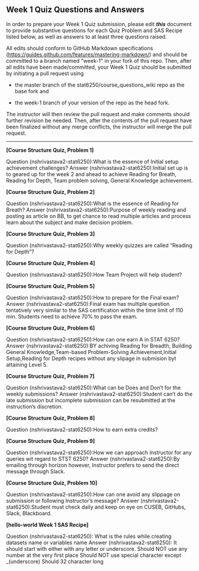 ## Week 1 Quiz Questions and Answers

In order to prepare your Week 1 Quiz submission, please edit ***this*** document to provide substantive questions for each Quiz Problem and SAS Recipe listed below, as well as answers to at least three questions raised.

All edits should conform to GitHub Markdown specifications (https://guides.github.com/features/mastering-markdown/) and should be committed to a branch named "week-1" in your fork of this repo. Then, after all edits have been made/committed, your Week 1 Quiz should be submitted by initiating a pull request using

- the master branch of the stat6250/course_questions_wiki repo as the base fork and

- the week-1 branch of your version of the repo as the head fork.

The instructor will then review the pull request and make comments should further revision be needed. Then, after the contents of the pull request have been finalized without any merge conflicts, the instructor will merge the pull request.



********************************************************************************
**[Course Structure Quiz, Problem 1]**

Question (nshrivastava2-stat6250):What is the essence of Initial setup achievement challenges?
Answer   (nshrivastava2-stat6250):Initial set up is to geared up for the week 2 and ahead to achieve Reading for Breath, Reading for Depth, Team problem solving, General Knowledge achievement.

**[Course Structure Quiz, Problem 2]**

Question (nshrivastava2-stat6250):What is the essence of Reading for Breath?
Answer   (nshrivastava2-stat6250):Purpose of weekly reading and posting as article on BB, to get chance to read multiple articles and process learn about the subject and make decision problem.

**[Course Structure Quiz, Problem 3]**

Question (nshrivastava2-stat6250):Why weekly quizzes are called “Reading for Depth”?

**[Course Structure Quiz, Problem 4]**

Question (nshrivastava2-stat6250):How Team Project will help student?

**[Course Structure Quiz, Problem 5]**

Question (nshrivastava2-stat6250):How to prepare for the Final exam?
Answer   (nshrivastava2-stat6250):Final exam has multiple question tentatively very similar to the SAS certification within the time limit of 110 min. Students need to achieve 70% to pass the exam.

**[Course Structure Quiz, Problem 6]**

Question (nshrivastava2-stat6250):How can one earn A in STAT 6250?
Answer   (nshrivastava2-stat6250):BY achiving Reading for Breadth, Building General Knowledge,Team-based Problem-Solving Achievement,Initial Setup,Reading for Depth recipes without any slipage in submision byt attaining Level 5.

**[Course Structure Quiz, Problem 7]**

Question (nshrivastava2-stat6250):What can be Does and Don’t for the weekly submissions?
Answer   (nshrivastava2-stat6250):Student can’t do the late submission but incomplete submission can be resubmitted at the instruction’s discretion.

**[Course Structure Quiz, Problem 8]**

Question (nshrivastava2-stat6250):How to earn extra credits?


**[Course Structure Quiz, Problem 9]**

Question (nshrivastava2-stat6250):How we can approach Instructor for any queries wit regard to STST 6250?
Answer   (nshrivastava2-stat6250):By emailing through horizon however, Instructor prefers to send the direct message through Slack.

**[Course Structure Quiz, Problem 10]**

Question (nshrivastava2-stat6250):How can one avoid any slippage on submission or following Instructor’s message?
Answer   (nshrivastava2-stat6250):Student must check daily and keep on eye on CUSEB, GitHubs, Slack, Blackboard.

**[hello-world Week 1 SAS Recipe]**

Question (nshrivastava2-stat6250): What is the rules while creating datasets name or variables name
Answer   (nshrivastava2-stat6250): It should start with either with any letter or underscore.
                                   Should NOT use any number at the very first place
                                   Should NOT use special character except _(underscore)
                                   Should 32 character long









